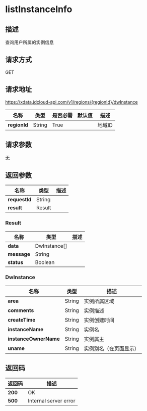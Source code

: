 # listInstanceInfo


## 描述
查询用户所属的实例信息

## 请求方式
GET

## 请求地址
https://xdata.jdcloud-api.com/v1/regions/{regionId}/dwInstance

|名称|类型|是否必需|默认值|描述|
|---|---|---|---|---|
|**regionId**|String|True||地域ID|

## 请求参数
无


## 返回参数
|名称|类型|描述|
|---|---|---|
|**requestId**|String||
|**result**|Result||


### <a name="Result">Result</a>
|名称|类型|描述|
|---|---|---|
|**data**|DwInstance[]||
|**message**|String||
|**status**|Boolean||
### <a name="DwInstance">DwInstance</a>
|名称|类型|描述|
|---|---|---|
|**area**|String|实例所属区域|
|**comments**|String|实例描述|
|**createTime**|String|实例创建时间|
|**instanceName**|String|实例名|
|**instanceOwnerName**|String|实例属主|
|**uname**|String|实例别名（在页面显示）|

## 返回码
|返回码|描述|
|---|---|
|**200**|OK|
|**500**|Internal server error|
